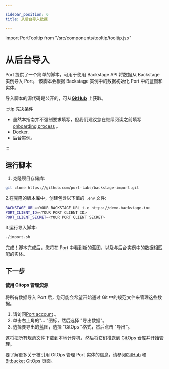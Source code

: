 ```yaml
---

sidebar_position: 6
title: 从后台导入数据

---
```


import PortTooltip from "/src/components/tooltip/tooltip.jsx"

# 从后台导入

Port 提供了一个简单的脚本，可用于使用 Backstage API 将数据从 Backstage 实例导入 Port。 该脚本会根据 Backstage 实例中的数据初始化 Port 中的<PortTooltip id="blueprint">蓝图</PortTooltip>和<PortTooltip id="entity">实体</PortTooltip>。

导入脚本的源代码是公开的，可从[**GitHub**](https://github.com/port-labs/backstage-import.git) 上获取。

:::tip  先决条件

* 虽然本指南并不强制要求填写，但我们建议您在继续阅读之前填写[onboarding process](/quickstart) 。
* [Docker](https://docs.docker.com/engine/install/).
* 后台实例。

:::

## 运行脚本

1. 克隆项目存储库: 

```bash showLineNumbers
git clone https://github.com/port-labs/backstage-import.git
```

2.在克隆的版本库中，创建包含以下值的 `.env` 文件: 

```bash showLineNumbers
BACKSTAGE_URL=<YOUR BACKSTAGE URL i.e https://demo.backstage.io>
PORT_CLIENT_ID=<YOUR PORT CLIENT ID>
PORT_CLIENT_SECRET=<YOUR PORT CLIENT SECRET>
```

3.运行导入脚本: 

```bash showLineNumbers
./import.sh
```

完成！脚本完成后，您将在 Port 中看到新的<PortTooltip id="blueprint">蓝图</PortTooltip>，以及与后台实例中的数据相匹配的<PortTooltip id="entity">实体</PortTooltip>。

## 下一步

#### 使用 Gitops 管理资源

将所有数据导入 Port 后，您可能会希望开始通过 Git 中的规范文件来管理这些数据。

1. 请访问[Port account](https://app.getport.io/) 。
2. 单击右上角的"... "图标，然后选择 "导出数据"。
3. 选择要导出的蓝图，选择 "GitOps "格式，然后点击 "导出"。

这将把所有规范文件下载到本地计算机，然后将它们推送到 GitOps 仓库并开始管理。

要了解更多关于被引用 GitOps 管理 Port 实体的信息，请参阅[GitHub](/build-your-software-catalog/sync-data-to-catalog/git/github/gitops/gitops.md) 和[Bitbucket](/build-your-software-catalog/sync-data-to-catalog/git/bitbucket/gitops/gitops.md) GitOps 页面。